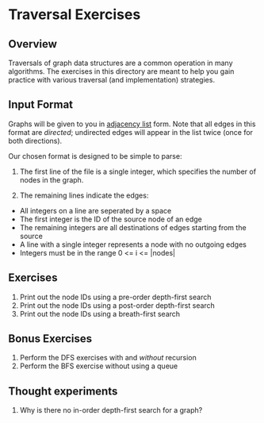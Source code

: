 # Traversal Exercises

## Overview

Traversals of graph data structures are a common operation in many algorithms.
The exercises in this directory are meant to help you gain practice with various
traversal (and implementation) strategies.

## Input Format

Graphs will be given to you in [adjacency
list](https://en.wikipedia.org/wiki/Adjacency_list) form.  Note that all edges
in this format are _directed_; undirected edges will appear in the list twice
(once for both directions).

Our chosen format is designed to be simple to parse:

1. The first line of the file is a single integer, which specifies the number of
nodes in the graph.

1. The remaining lines indicate the edges:
  
  * All integers on a line are seperated by a space
  * The first integer is the ID of the source node of an edge 
  * The remaining integers are all destinations of edges starting from the source
  * A line with a single integer represents a node with no outgoing edges
  * Integers must be in the range 0 <= i <= |nodes|

## Exercises

1. Print out the node IDs using a pre-order depth-first search
1. Print out the node IDs using a post-order depth-first search
1. Print out the node IDs using a breath-first search

## Bonus Exercises

1. Perform the DFS exercises with and _without_ recursion
1. Perform the BFS exercise without using a queue

## Thought experiments

1. Why is there no in-order depth-first search for a graph? 